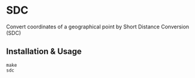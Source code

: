 # SDC
Convert coordinates of a geographical point by Short Distance Conversion (SDC)
## Installation & Usage
```make```   
```sdc```
